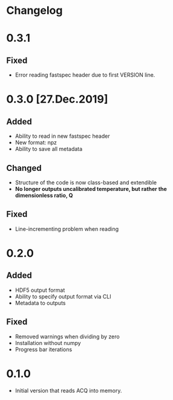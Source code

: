 # Changelog

# 0.3.1

## Fixed
- Error reading fastspec header due to first VERSION line.

# 0.3.0 [27.Dec.2019]

## Added
- Ability to read in new fastspec header
- New format: npz
- Ability to save all metadata

## Changed
- Structure of the code is now class-based and extendible
- **No longer outputs uncalibrated temperature, but rather the dimensionless ratio, Q**

## Fixed
- Line-incrementing problem when reading


# 0.2.0

## Added
- HDF5 output format
- Ability to specify output format via CLI
- Metadata to outputs

## Fixed
- Removed warnings when dividing by zero
- Installation without numpy
- Progress bar iterations

# 0.1.0

- Initial version that reads ACQ into memory.
